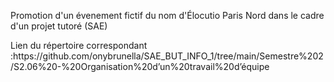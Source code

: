 <p>Promotion d'un évenement fictif du nom d'Élocutio Paris Nord dans le cadre d'un projet tutoré (SAE)</p>
<p>Lien du répertoire correspondant :https://github.com/onybrunella/SAE_BUT_INFO_1/tree/main/Semestre%202/S2.06%20-%20Organisation%20d’un%20travail%20d’équipe</p>
